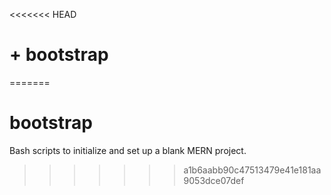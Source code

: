 <<<<<<< HEAD
#  + bootstrap
=======
# bootstrap
Bash scripts to initialize and set up a blank MERN project.
>>>>>>> a1b6aabb90c47513479e41e181aa9053dce07def
